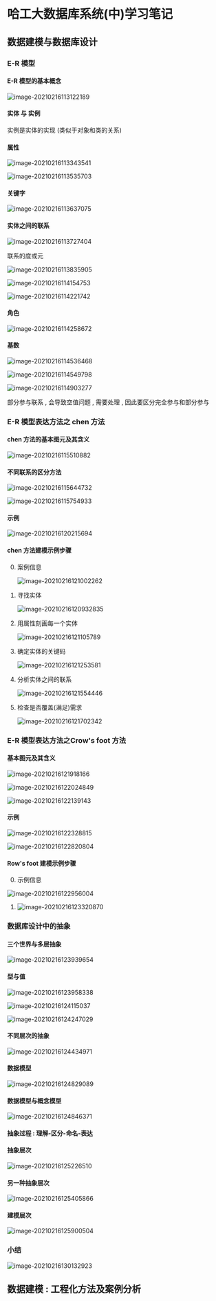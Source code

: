 # 哈工大数据库系统(中)学习笔记

## 数据建模与数据库设计

### E-R 模型

#### E-R 模型的基本概念 

![image-20210216113122189](https://gitee.com/kevinzhang1999/my-picture/raw/master/uPic/image-20210216113122189-1613446282583.png)

#### 实体 与 实例

实例是实体的实现 (类似于对象和类的关系)

#### 属性

![image-20210216113343541](https://gitee.com/kevinzhang1999/my-picture/raw/master/uPic/image-20210216113343541-1613446423665.png)

![image-20210216113535703](https://gitee.com/kevinzhang1999/my-picture/raw/master/uPic/image-20210216113535703-1613446535823.png)

#### 关键字

![image-20210216113637075](https://gitee.com/kevinzhang1999/my-picture/raw/master/uPic/image-20210216113637075-1613446597199.png)

#### 实体之间的联系

![image-20210216113727404](https://gitee.com/kevinzhang1999/my-picture/raw/master/uPic/image-20210216113727404-1613446647525.png)

联系的度或元

![image-20210216113835905](https://gitee.com/kevinzhang1999/my-picture/raw/master/uPic/image-20210216113835905-1613446716019.png)

![image-20210216114154753](https://gitee.com/kevinzhang1999/my-picture/raw/master/uPic/image-20210216114154753-1613446914876.png)

![image-20210216114221742](https://gitee.com/kevinzhang1999/my-picture/raw/master/uPic/image-20210216114221742-1613446941876.png)

#### 角色

![image-20210216114258672](https://gitee.com/kevinzhang1999/my-picture/raw/master/uPic/image-20210216114258672-1613446978797.png)

 #### 基数

![image-20210216114536468](https://gitee.com/kevinzhang1999/my-picture/raw/master/uPic/image-20210216114536468-1613447136589.png)

![image-20210216114549798](https://gitee.com/kevinzhang1999/my-picture/raw/master/uPic/image-20210216114549798-1613447149918.png)

![image-20210216114903277](https://gitee.com/kevinzhang1999/my-picture/raw/master/uPic/image-20210216114903277-1613447343399.png)

部分参与联系 , 会导致空值问题 , 需要处理 , 因此要区分完全参与和部分参与

### E-R 模型表达方法之 chen 方法

#### chen 方法的基本图元及其含义

![image-20210216115510882](https://gitee.com/kevinzhang1999/my-picture/raw/master/uPic/image-20210216115510882-1613447711021.png)

#### 不同联系的区分方法

![image-20210216115644732](https://gitee.com/kevinzhang1999/my-picture/raw/master/uPic/image-20210216115644732-1613447804860.png)

![image-20210216115754933](https://gitee.com/kevinzhang1999/my-picture/raw/master/uPic/image-20210216115754933-1613447875068.png)

#### 示例

![image-20210216120215694](https://gitee.com/kevinzhang1999/my-picture/raw/master/uPic/image-20210216120215694-1613448135879.png)

#### chen 方法建模示例步骤

0. 案例信息

   ![image-20210216121002262](https://gitee.com/kevinzhang1999/my-picture/raw/master/uPic/image-20210216121002262-1613448602386.png)

1. 寻找实体

   ![image-20210216120932835](https://gitee.com/kevinzhang1999/my-picture/raw/master/uPic/image-20210216120932835-1613448572971.png)

2. 用属性刻画每一个实体

   ![image-20210216121105789](https://gitee.com/kevinzhang1999/my-picture/raw/master/uPic/image-20210216121105789-1613448665914.png)

3. 确定实体的关键码

   ![image-20210216121253581](https://gitee.com/kevinzhang1999/my-picture/raw/master/uPic/image-20210216121253581-1613448773733.png)

4. 分析实体之间的联系

   ![image-20210216121554446](https://gitee.com/kevinzhang1999/my-picture/raw/master/uPic/image-20210216121554446-1613448954604.png)

5. 检查是否覆盖(满足)需求

   ![image-20210216121702342](https://gitee.com/kevinzhang1999/my-picture/raw/master/uPic/image-20210216121702342-1613449022475.png)

### E-R 模型表达方法之Crow's foot 方法

#### 基本图元及其含义

![image-20210216121918166](https://gitee.com/kevinzhang1999/my-picture/raw/master/uPic/image-20210216121918166-1613449158318.png)

![image-20210216122024849](https://gitee.com/kevinzhang1999/my-picture/raw/master/uPic/image-20210216122024849-1613449224976.png)

![image-20210216122139143](https://gitee.com/kevinzhang1999/my-picture/raw/master/uPic/image-20210216122139143-1613449299269.png)

#### 示例

![image-20210216122328815](https://gitee.com/kevinzhang1999/my-picture/raw/master/uPic/image-20210216122328815-1613449408945.png)

![image-20210216122820804](https://gitee.com/kevinzhang1999/my-picture/raw/master/uPic/image-20210216122820804-1613449700938.png)

#### Row's foot 建模示例步骤

0.  示例信息

   ![image-20210216122956004](https://gitee.com/kevinzhang1999/my-picture/raw/master/uPic/image-20210216122956004-1613449796140.png)

1. ![image-20210216123320870](https://gitee.com/kevinzhang1999/my-picture/raw/master/uPic/image-20210216123320870-1613450001037.png)

### 数据库设计中的抽象

#### 三个世界与多层抽象

![image-20210216123939654](https://gitee.com/kevinzhang1999/my-picture/raw/master/uPic/image-20210216123939654-1613450379787.png)

#### 型与值

![image-20210216123958338](https://gitee.com/kevinzhang1999/my-picture/raw/master/uPic/image-20210216123958338-1613450398471.png)

![image-20210216124115037](https://gitee.com/kevinzhang1999/my-picture/raw/master/uPic/image-20210216124115037-1613450475269.png)

![image-20210216124247029](https://gitee.com/kevinzhang1999/my-picture/raw/master/uPic/image-20210216124247029-1613450567165.png)

#### 不同层次的抽象

![image-20210216124434971](https://gitee.com/kevinzhang1999/my-picture/raw/master/uPic/image-20210216124434971-1613450675111.png)

#### 数据模型

![image-20210216124829089](https://gitee.com/kevinzhang1999/my-picture/raw/master/uPic/image-20210216124829089-1613450909228.png)

#### 数据模型与概念模型

![image-20210216124846371](https://gitee.com/kevinzhang1999/my-picture/raw/master/uPic/image-20210216124846371-1613450926506.png)

#### 抽象过程 : 理解-区分-命名-表达

#### 抽象层次

![image-20210216125226510](https://gitee.com/kevinzhang1999/my-picture/raw/master/uPic/image-20210216125226510-1613451146645.png)

#### 另一种抽象层次

![image-20210216125405866](https://gitee.com/kevinzhang1999/my-picture/raw/master/uPic/image-20210216125405866-1613451246015.png)

#### 建模层次

![image-20210216125900504](https://gitee.com/kevinzhang1999/my-picture/raw/master/uPic/image-20210216125900504-1613451540650.png)

###  小结

![image-20210216130132923](https://gitee.com/kevinzhang1999/my-picture/raw/master/uPic/image-20210216130132923-1613451693072.png)

## 数据建模 : 工程化方法及案例分析



####

####

####



####

####

####

####

####

